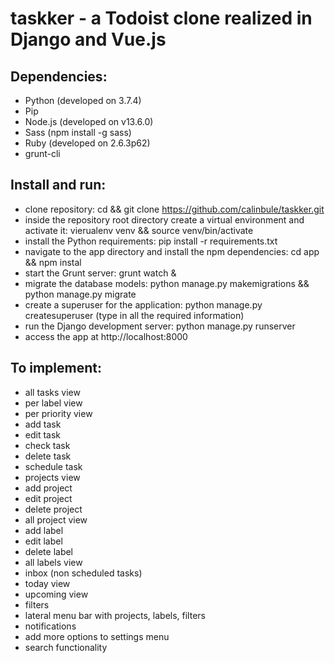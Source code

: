 # taskker - a Todoist clone realized in Django and Vue.js

## Dependencies:
- Python (developed on 3.7.4)
- Pip 
- Node.js (developed on v13.6.0)
- Sass (npm install -g sass)
- Ruby (developed on 2.6.3p62)
- grunt-cli 


## Install and run:
- clone repository: cd <your project directory> && git clone https://github.com/calinbule/taskker.git
- inside the repository root directory create a virtual environment and activate it: vierualenv venv && source venv/bin/activate
- install the Python requirements: pip install -r requirements.txt
- navigate to the app directory and install the npm dependencies: cd app && npm instal
- start the Grunt server: grunt watch &
- migrate the database models: python manage.py makemigrations && python manage.py migrate
- create a superuser for the application: python manage.py createsuperuser (type in all the required information)
- run the Django development server: python manage.py runserver
- access the app at http://localhost:8000
  
## To implement:
- all tasks view
- per label view
- per priority view
- add task
- edit task
- check task
- delete task
- schedule task
- projects view
- add project
- edit project
- delete project
- all project view
- add label
- edit label
- delete label
- all labels view
- inbox (non scheduled tasks)
- today view
- upcoming view
- filters
- lateral menu bar with projects, labels, filters
- notifications
- add more options to settings menu
- search functionality
